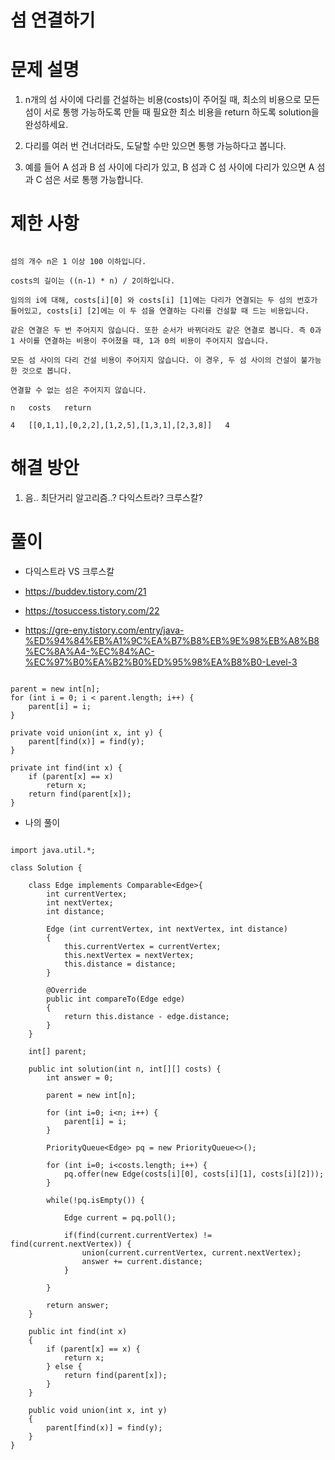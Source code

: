 # 섬 연결하기

# 문제 설명

1. n개의 섬 사이에 다리를 건설하는 비용(costs)이 주어질 때, 최소의 비용으로 모든 섬이 서로 통행 가능하도록 만들 때 필요한 최소 비용을 return 하도록 solution을 완성하세요.

2. 다리를 여러 번 건너더라도, 도달할 수만 있으면 통행 가능하다고 봅니다.

3. 예를 들어 A 섬과 B 섬 사이에 다리가 있고, B 섬과 C 섬 사이에 다리가 있으면 A 섬과 C 섬은 서로 통행 가능합니다.

# 제한 사항

```

섬의 개수 n은 1 이상 100 이하입니다.

costs의 길이는 ((n-1) * n) / 2이하입니다.

임의의 i에 대해, costs[i][0] 와 costs[i] [1]에는 다리가 연결되는 두 섬의 번호가 들어있고, costs[i] [2]에는 이 두 섬을 연결하는 다리를 건설할 때 드는 비용입니다.

같은 연결은 두 번 주어지지 않습니다. 또한 순서가 바뀌더라도 같은 연결로 봅니다. 즉 0과 1 사이를 연결하는 비용이 주어졌을 때, 1과 0의 비용이 주어지지 않습니다.

모든 섬 사이의 다리 건설 비용이 주어지지 않습니다. 이 경우, 두 섬 사이의 건설이 불가능한 것으로 봅니다.

연결할 수 없는 섬은 주어지지 않습니다.

n	costs	return

4	[[0,1,1],[0,2,2],[1,2,5],[1,3,1],[2,3,8]]	4

```

# 해결 방안

1. 음.. 최단거리 알고리즘..? 다익스트라? 크루스칼?

# 풀이

- 다익스트라 VS 크루스칼 

- https://buddev.tistory.com/21

- https://tosuccess.tistory.com/22

- https://gre-eny.tistory.com/entry/java-%ED%94%84%EB%A1%9C%EA%B7%B8%EB%9E%98%EB%A8%B8%EC%8A%A4-%EC%84%AC-%EC%97%B0%EA%B2%B0%ED%95%98%EA%B8%B0-Level-3

```

parent = new int[n];
for (int i = 0; i < parent.length; i++) {
    parent[i] = i;
}

private void union(int x, int y) {
    parent[find(x)] = find(y);
}

private int find(int x) {
    if (parent[x] == x)
        return x;
    return find(parent[x]);
}

```



- 나의 풀이

```

import java.util.*;

class Solution {
    
    class Edge implements Comparable<Edge>{
        int currentVertex;
        int nextVertex;
        int distance;
        
        Edge (int currentVertex, int nextVertex, int distance)
        {
            this.currentVertex = currentVertex;
            this.nextVertex = nextVertex;
            this.distance = distance;
        }
        
        @Override
        public int compareTo(Edge edge) 
        {
            return this.distance - edge.distance;
        }
    }
    
    int[] parent;
    
    public int solution(int n, int[][] costs) {
        int answer = 0;
        
        parent = new int[n];
        
        for (int i=0; i<n; i++) {
            parent[i] = i;
        }
        
        PriorityQueue<Edge> pq = new PriorityQueue<>();
        
        for (int i=0; i<costs.length; i++) {
            pq.offer(new Edge(costs[i][0], costs[i][1], costs[i][2]));
        }
        
        while(!pq.isEmpty()) {
            
            Edge current = pq.poll();
            
            if(find(current.currentVertex) != find(current.nextVertex)) {
                union(current.currentVertex, current.nextVertex);
                answer += current.distance;
            }
            
        }
        
        return answer;
    }
    
    public int find(int x)
    {
        if (parent[x] == x) {
            return x;
        } else {
            return find(parent[x]);
        }
    }
    
    public void union(int x, int y)
    {
        parent[find(x)] = find(y);
    }
}

```